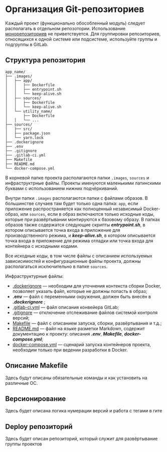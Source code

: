 # Организация Git-репозиториев

Каждый проект (функционально обособленный модуль) следует располагать в отдельном репозотории.
Использование [монорепозиториев](https://ru.wikipedia.org/wiki/%D0%9C%D0%BE%D0%BD%D0%BE%D1%80%D0%B5%D0%BF%D0%BE%D0%B7%D0%B8%D1%82%D0%BE%D1%80%D0%B8%D0%B9) не приветствуется.
Для группировки репозиториев, относящихся к одной системе или подсистеме, используйте группы и подгруппы в GitLab.

## Структура репозитория

```text
app_name/
├── .images/
│   ├── app/
│   │   ├── Dockerfile
│   │   ├── entrypoint.sh
│   │   └── keep-alive.sh
│   ├── sources/
│   │   ├── Dockerfile
│   │   └── keep-alive.sh
│   └── utility_name/
│       ├── Dockerfile
│   │   └── ...
├── sources/
│   ├── src/
│   ├── package.json
│   └── yarn.lock
├── .dockerignore
├── .env
├── .gitignore
├── .gitlab-ci.yml
├── Makefile
├── README.md
└── docker-compose.yml
```

В корневой папке проекта располагаются папки `.images`, `sources` и инфраструктрные файлы.
Проекты именуются маленькими латинскими буквами с использованием нижних подчёркиваний.

Внутри папки `.images` располагаются папки с файлами образов. В большинстве случаев там будет только одна папка:
`app`, если приложение распространяется как полноценный независимый Docker-образ,
или `sources`, если в образ включаются только исходные коды, которые при развёртывании монтируются к базовому образу.
В папках образов также содержатся следующие скрипты _**entrypoint.sh**_, в котором описывается точка входа в приложение для производственного режима,
и _**keep-alive.sh**_, в котором описывается точка входа в приложение для режима отладки или точка входа для контейнера с исходными кодами.

Все исходные коды, в том числе файлы с описанием используемых зависисимостей и конфигурационные файлы проекта,
должны располагаться исключительно в папке `sources`.

Инфраструктурные файлы:

- [.dockerignore](https://docs.docker.com/engine/reference/builder/#dockerignore-file) — необходим для уточнения контекста сборки Docker, позволяет указать файл, которые не должны попасть в образ;
- **.env** — файл с переменными окружения, должен быть внесён в _**.dockerignore**_ ;
- [.gitlab-ci.yml](https://docs.gitlab.com/ee/ci/yaml/gitlab_ci_yaml.html) — файл описания конвейера GitLab;
- [.gitignore](https://git-scm.com/docs/gitignore) — отключение отслеживание файлов системой контроля версий;
- [Makefile](https://ru.wikipedia.org/wiki/Makefile) — файл с описанием запуска, сборки, развёртывания и т.д.;
- [README.md](https://www.markdownguide.org/cheat-sheet/) — файл на языке разметки Markdown, содержит документацию к проекту: описания _**.env**_, _**Makefile**_, _**docker-compose.yml**_;
- [docker-compose.yml](https://docs.docker.com/compose/) — сценарий запуска контейнеров проекта, необходим только при ведении разработки в Docker.

## Описание Makefile

Здесь будут описаны обязательные команды и как установить на различные ОС.

## Версионирование

Здесь будет описана логика нумерации версий и работа с тегами в гите

## Deploy репозиторий

Здесь будет описан репозиторий, который служит для развёртывание группы проектов
